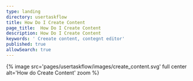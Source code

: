 ```yaml
---
type: landing
directory: usertaskflow
title: How Do I Create Content
page_title:  How Do I Create Content
description: How Do I Create Content
keywords: ' Creeate content, contegnt editor'
published: true
allowSearch: true
---
```

{% image src='pages/usertaskflow/images/create_content.svg' full center alt='How do Create Content' zoom %} 
